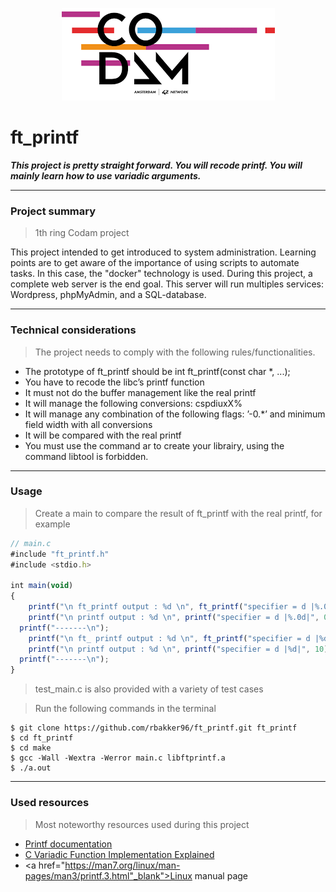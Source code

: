 <p align="center">
  <img src="https://github.com/rbakker96/images/blob/master/codam_logo.png">
</p>

# ft_printf
***This project is pretty straight forward. You will recode printf. You will mainly learn how to use variadic arguments.***

---

### Project summary
> 1th ring Codam project

This project intended to get introduced to system administration. Learning points are to get aware of the importance of using scripts to automate tasks. In this case, the "docker" technology is used. During this project, a complete web server is the end goal. This server will run multiples services: Wordpress, phpMyAdmin, and a SQL-database.

---

### Technical considerations
> The project needs to comply with the following rules/functionalities.

- The prototype of ft_printf should be int ft_printf(const char *, ...);
- You have to recode the libc’s printf function
- It must not do the buffer management like the real printf
- It will manage the following conversions: cspdiuxX%
- It will manage any combination of the following flags: ’-0.*’ and minimum field width with all conversions
- It will be compared with the real printf
- You must use the command ar to create your librairy, using the command libtool is forbidden.

---

### Usage
> Create a main to compare the result of ft_printf with the real printf, for example

```javascript
// main.c
#include "ft_printf.h"
#include <stdio.h>

int	main(void)
{
	printf("\n ft_printf output : %d \n", ft_printf("specifier = d |%.0d|", 0));
	printf("\n printf output : %d \n", printf("specifier = d |%.0d|", 0));
  printf("-------\n");
	printf("\n ft_ printf output : %d \n", ft_printf("specifier = d |%d|", 10));
	printf("\n printf output : %d \n", printf("specifier = d |%d|", 10));
  printf("-------\n");
}
``` 
> test_main.c is also provided with a variety of test cases

> Run the following commands in the terminal

```shell
$ git clone https://github.com/rbakker96/ft_printf.git ft_printf
$ cd ft_printf
$ cd make
$ gcc -Wall -Wextra -Werror main.c libftprintf.a
$ ./a.out 
```

---

### Used resources
> Most noteworthy resources used during this project

- <a href="http://www.cplusplus.com/reference/cstdio/printf/" target="_blank">Printf documentation</a>
- <a href="https://www.thegeekstuff.com/2017/05/c-variadic-functions/" target="_blank">C Variadic Function Implementation Explained</a>
- <a href="https://man7.org/linux/man-pages/man3/printf.3.html"_blank">Linux manual page</a>
